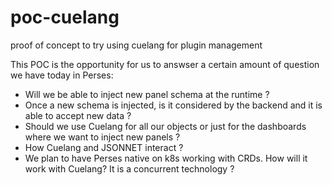 # poc-cuelang
proof of concept to try using cuelang for plugin management

This POC is the opportunity for us to answser a certain amount of question we have today in Perses:

* Will we be able to inject new panel schema at the runtime ?
* Once a new schema is injected, is it considered by the backend and it is able to accept new data ?
* Should we use Cuelang for all our objects or just for the dashboards where we want to inject new panels ?
* How Cuelang and JSONNET interact ? 
* We plan to have Perses native on k8s working with CRDs. How will it work with Cuelang? It is a concurrent technology ?
